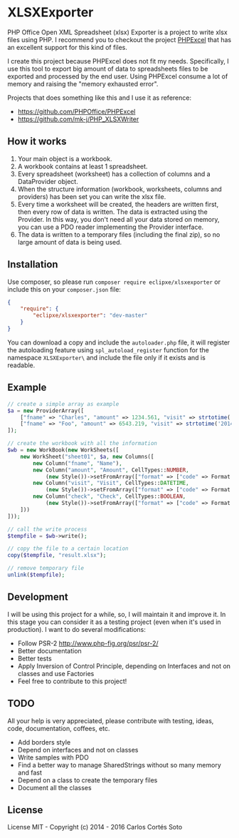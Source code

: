 # XLSXExporter

PHP Office Open XML Spreadsheet (xlsx) Exporter is a project to write xlsx files using PHP.
I recommend you to checkout the project [PHPExcel](https://github.com/PHPOffice/PHPExcel)
that has an excellent support for this kind of files.

I create this project because PHPExcel does not fit my needs.
Specifically, I use this tool to export big amount of data to spreadsheets
files to be exported and processed by the end user.
Using PHPExcel consume a lot of memory and raising the "memory exhausted error".

Projects that does something like this and I use it as reference:

 - https://github.com/PHPOffice/PHPExcel
 - https://github.com/mk-j/PHP_XLSXWriter

## How it works

1. Your main object is a workbook.
1. A workbook contains at least 1 spreadsheet.
1. Every spreadsheet (worksheet) has a collection of columns and a DataProvider object.
1. When the structure information (workbook, worksheets, columns and providers) has been set you can write the xlsx file.
1. Every time a worksheet will be created, the headers are written first, then every row of data is written. The data is extracted using the Provider. In this way, you don't need all your data stored on memory, you can use a PDO reader implementing the Provider interface.
1. The data is written to a temporary files (including the final zip), so no large amount of data is being used.

## Installation

Use composer, so please run `composer require eclipxe/xlsxexporter` or include this on your `composer.json` file:

```json
{
    "require": {
        "eclipxe/xlsxexporter": "dev-master"
    }
}
```

You can download a copy and include the `autoloader.php` file, it will register the autoloading feature using `spl_autoload_register`
function for the namespace `XLSXExporter\` and include the file only if it exists and is readable.


## Example

```php
// create a simple array as example
$a = new ProviderArray([
    ["fname" => "Charles", "amount" => 1234.561, "visit" => strtotime('2014-01-13 13:14:15'), "check" => 1],
    ["fname" => "Foo", "amount" => 6543.219, "visit" => strtotime('2014-12-31 23:59:59'), "check" => 0],
]);

// create the workbook with all the information
$wb = new WorkBook(new WorkSheets([
    new WorkSheet("sheet01", $a, new Columns([
        new Column("fname", "Name"),
        new Column("amount", "Amount", CellTypes::NUMBER,
            (new Style())->setFromArray(["format" => ["code" => Format::FORMAT_COMMA_2DECS]])),
        new Column("visit", "Visit", CellTypes::DATETIME,
            (new Style())->setFromArray(["format" => ["code" => Format::FORMAT_DATE_YMDHM]])),
        new Column("check", "Check", CellTypes::BOOLEAN,
            (new Style())->setFromArray(["format" => ["code" => Format::FORMAT_YESNO]])),
    ]))
]));

// call the write process
$tempfile = $wb->write();

// copy the file to a certain location
copy($tempfile, "result.xlsx");

// remove temporary file
unlink($tempfile);
```

## Development

I will be using this project for a while, so, I will maintain it and improve it.
In this stage you can consider it as a testing project (even when it's used in production).
I want to do several modifications:

- Follow PSR-2 http://www.php-fig.org/psr/psr-2/
- Better documentation
- Better tests
- Apply Inversion of Control Principle, depending on Interfaces and not on classes and use Factories
- Feel free to contribute to this project!

## TODO

All your help is very appreciated, please contribute with testing, ideas, code, documentation, coffees, etc.

- Add borders style
- Depend on interfaces and not on classes
- Write samples with PDO
- Find a better way to manage SharedStrings without so many memory and fast
- Depend on a class to create the temporary files
- Document all the classes

## License

License MIT - Copyright (c) 2014 - 2016 Carlos Cortés Soto
